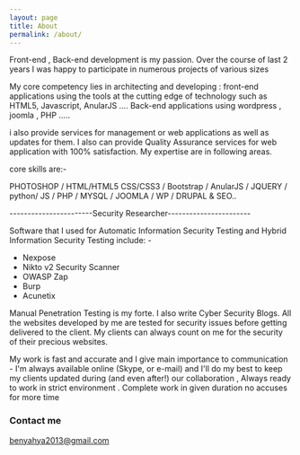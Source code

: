 ```yaml
---
layout: page
title: About
permalink: /about/
---
```


Front-end , Back-end development is my passion. 
Over the course of last 2 years I was happy to participate in numerous projects of various sizes

My core competency lies in architecting and developing :
front-end applications using the tools at the cutting edge of technology such as HTML5, Javascript, AnularJS ….
Back-end applications using wordpress , joomla , PHP ….. 

i also provide services for management or web applications as well as updates for them. I also can provide Quality Assurance services for web application with 100% satisfaction. My expertise are in following areas.


core skills are:-

PHOTOSHOP / HTML/HTML5 CSS/CSS3 / Bootstrap / AnularJS / JQUERY / python/ JS / PHP / MYSQL / JOOMLA / WP / DRUPAL & SEO..



-----------------------Security Researcher-----------------------

Software that I used for Automatic Information Security Testing and Hybrid Information Security Testing include: - 

- Nexpose
- Nikto v2 Security Scanner 
- OWASP Zap 
- Burp 
- Acunetix 

Manual Penetration Testing is my forte. I also write Cyber Security Blogs. All the websites developed by me are tested for security issues before getting delivered to the client. My clients can always count on me for the security of their precious websites.


My work is fast and accurate and I give main importance to communication - I'm always available online (Skype, or e-mail) and I'll do my best to keep my clients updated during (and even after!) our collaboration , Always ready to work in strict environment . Complete work in given duration no accuses for more time
 
### Contact me

[benyahya2013@gmail.com](mailto:benyahya2013@gmail.com)
